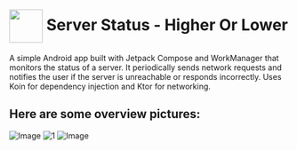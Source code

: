 # <img src="https://github.com/user-attachments/assets/b470d2ae-4dd1-4e4a-9b72-4f362bb2b9e8" width="60" height="60" align="center" /> Server Status - Higher Or Lower
A simple Android app built with Jetpack Compose and WorkManager that monitors the status of a server. It periodically sends network requests and notifies the user if the server is unreachable or responds incorrectly. Uses Koin for dependency injection and Ktor for networking.

## Here are some overview pictures:
![Image](https://github.com/user-attachments/assets/1fa3f082-28ff-4e2e-aa55-2670edb61fab)
![1](https://github.com/user-attachments/assets/7d17e298-73ab-4321-8b01-0d2c4d874455)
![Image](https://github.com/user-attachments/assets/6ca6d2c3-3e7c-4254-b2cf-3a788a348c90)

